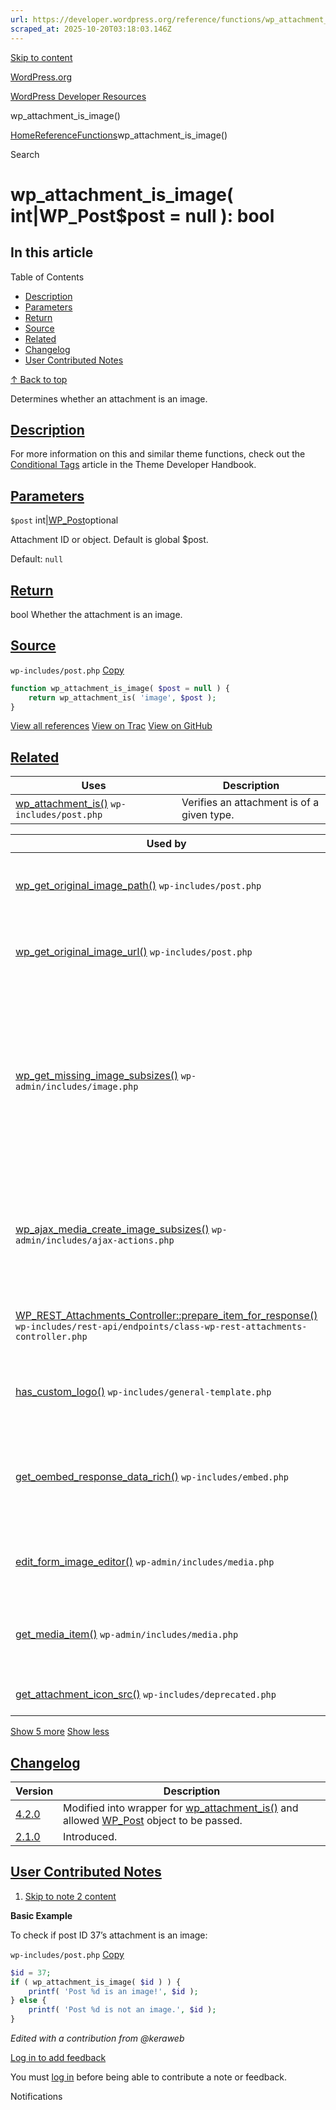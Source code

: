 ```yaml
---
url: https://developer.wordpress.org/reference/functions/wp_attachment_is_image
scraped_at: 2025-10-20T03:18:03.146Z
---
```


[Skip to content](https://developer.wordpress.org/reference/functions/wp_attachment_is_image/#wp--skip-link--target)

[WordPress.org](https://wordpress.org/)

[WordPress Developer Resources](https://developer.wordpress.org/)

wp\_attachment\_is\_image()


[Home](https://developer.wordpress.org/)[Reference](https://developer.wordpress.org/reference/)[Functions](https://developer.wordpress.org/reference/functions/)wp\_attachment\_is\_image()

Search

# wp\_attachment\_is\_image( int\|WP\_Post$post = null ): bool

## In this article

Table of Contents

- [Description](https://developer.wordpress.org/reference/functions/wp_attachment_is_image/#description)
- [Parameters](https://developer.wordpress.org/reference/functions/wp_attachment_is_image/#parameters)
- [Return](https://developer.wordpress.org/reference/functions/wp_attachment_is_image/#return)
- [Source](https://developer.wordpress.org/reference/functions/wp_attachment_is_image/#source)
- [Related](https://developer.wordpress.org/reference/functions/wp_attachment_is_image/#related)
- [Changelog](https://developer.wordpress.org/reference/functions/wp_attachment_is_image/#changelog)
- [User Contributed Notes](https://developer.wordpress.org/reference/functions/wp_attachment_is_image/#user-contributed-notes)

[↑ Back to top](https://developer.wordpress.org/reference/functions/wp_attachment_is_image/#wp--skip-link--target)

Determines whether an attachment is an image.

## [Description](https://developer.wordpress.org/reference/functions/wp_attachment_is_image/\#description)

For more information on this and similar theme functions, check out the [Conditional Tags](https://developer.wordpress.org/themes/basics/conditional-tags/) article in the Theme Developer Handbook.

## [Parameters](https://developer.wordpress.org/reference/functions/wp_attachment_is_image/\#parameters)

`$post` int\|[WP\_Post](https://developer.wordpress.org/reference/classes/wp_post/)optional

Attachment ID or object. Default is global $post.

Default: `null`

## [Return](https://developer.wordpress.org/reference/functions/wp_attachment_is_image/\#return)

bool Whether the attachment is an image.

## [Source](https://developer.wordpress.org/reference/functions/wp_attachment_is_image/\#source)

`wp-includes/post.php`
[Copy](https://developer.wordpress.org/reference/functions/wp_attachment_is_image/#)

```php
function wp_attachment_is_image( $post = null ) {
	return wp_attachment_is( 'image', $post );
}

```

[View all references](https://developer.wordpress.org/reference/files/wp-includes/post.php/) [View on Trac](https://core.trac.wordpress.org/browser/tags/6.8.3/src/wp-includes/post.php#L7082) [View on GitHub](https://github.com/WordPress/wordpress-develop/blob/6.8.3/src/wp-includes/post.php#L7082-L7084)

## [Related](https://developer.wordpress.org/reference/functions/wp_attachment_is_image/\#related)

| Uses | Description |
| --- | --- |
| [wp\_attachment\_is()](https://developer.wordpress.org/reference/functions/wp_attachment_is/) `wp-includes/post.php` | Verifies an attachment is of a given type. |

| Used by | Description |
| --- | --- |
| [wp\_get\_original\_image\_path()](https://developer.wordpress.org/reference/functions/wp_get_original_image_path/) `wp-includes/post.php` | Retrieves the path to an uploaded image file. |
| [wp\_get\_original\_image\_url()](https://developer.wordpress.org/reference/functions/wp_get_original_image_url/) `wp-includes/post.php` | Retrieves the URL to an original attachment image. |
| [wp\_get\_missing\_image\_subsizes()](https://developer.wordpress.org/reference/functions/wp_get_missing_image_subsizes/) `wp-admin/includes/image.php` | Compare the existing image sub-sizes (as saved in the attachment meta) to the currently registered image sub-sizes, and return the difference. |
| [wp\_ajax\_media\_create\_image\_subsizes()](https://developer.wordpress.org/reference/functions/wp_ajax_media_create_image_subsizes/) `wp-admin/includes/ajax-actions.php` | Handles creating missing image sub-sizes for just uploaded images via AJAX. |
| [WP\_REST\_Attachments\_Controller::prepare\_item\_for\_response()](https://developer.wordpress.org/reference/classes/wp_rest_attachments_controller/prepare_item_for_response/) `wp-includes/rest-api/endpoints/class-wp-rest-attachments-controller.php` | Prepares a single attachment output for response. |
| [has\_custom\_logo()](https://developer.wordpress.org/reference/functions/has_custom_logo/) `wp-includes/general-template.php` | Determines whether the site has a custom logo. |
| [get\_oembed\_response\_data\_rich()](https://developer.wordpress.org/reference/functions/get_oembed_response_data_rich/) `wp-includes/embed.php` | Filters the oEmbed response data to return an iframe embed code. |
| [edit\_form\_image\_editor()](https://developer.wordpress.org/reference/functions/edit_form_image_editor/) `wp-admin/includes/media.php` | Displays the image and editor in the post editor |
| [get\_media\_item()](https://developer.wordpress.org/reference/functions/get_media_item/) `wp-admin/includes/media.php` | Retrieves HTML form for modifying the image attachment. |
| [get\_attachment\_icon\_src()](https://developer.wordpress.org/reference/functions/get_attachment_icon_src/) `wp-includes/deprecated.php` | Retrieve icon URL and Path. |

[Show 5 more](https://developer.wordpress.org/reference/functions/wp_attachment_is_image/#) [Show less](https://developer.wordpress.org/reference/functions/wp_attachment_is_image/#)

## [Changelog](https://developer.wordpress.org/reference/functions/wp_attachment_is_image/\#changelog)

| Version | Description |
| --- | --- |
| [4.2.0](https://developer.wordpress.org/reference/since/4.2.0/) | Modified into wrapper for [wp\_attachment\_is()](https://developer.wordpress.org/reference/functions/wp_attachment_is/) and allowed [WP\_Post](https://developer.wordpress.org/reference/classes/wp_post/) object to be passed. |
| [2.1.0](https://developer.wordpress.org/reference/since/2.1.0/) | Introduced. |

## [User Contributed Notes](https://developer.wordpress.org/reference/functions/wp_attachment_is_image/\#user-contributed-notes)

1. [Skip to note 2 content](https://developer.wordpress.org/reference/functions/wp_attachment_is_image/#comment-content-1269)



**Basic Example**



To check if post ID 37’s attachment is an image:





`wp-includes/post.php`
[Copy](https://developer.wordpress.org/reference/functions/wp_attachment_is_image/#)




```php
$id = 37;
if ( wp_attachment_is_image( $id ) ) {
   	printf( 'Post %d is an image!', $id );
} else {
   	printf( 'Post %d is not an image.', $id );
}
```





_Edited with a contribution from @keraweb_





[Log in to add feedback](https://login.wordpress.org/?redirect_to=https%3A%2F%2Fdeveloper.wordpress.org%2Freference%2Ffunctions%2Fwp_attachment_is_image%2F%3Freplytocom%3D1269%23feedback-editor-1269)


You must [log in](https://login.wordpress.org/?redirect_to=https%3A%2F%2Fdeveloper.wordpress.org%2Freference%2Ffunctions%2Fwp_attachment_is_image%2F) before being able to contribute a note or feedback.

Notifications